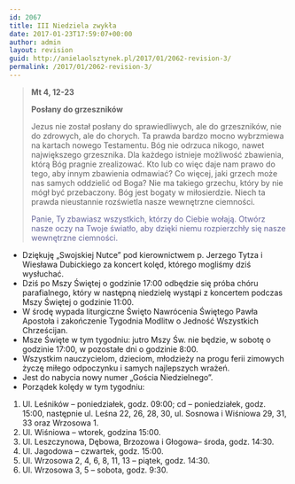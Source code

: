 ```yaml
---
id: 2067
title: III Niedziela zwykła
date: 2017-01-23T17:59:07+00:00
author: admin
layout: revision
guid: http://anielaolsztynek.pl/2017/01/2062-revision-3/
permalink: /2017/01/2062-revision-3/
---
```

> **Mt 4, 12-23**
> 
> **Posłany do grzeszników**
> 
> Jezus nie został posłany do sprawiedliwych, ale do grzeszników, nie do zdrowych, ale do chorych. Ta prawda bardzo mocno wybrzmiewa na kartach nowego Testamentu. Bóg nie odrzuca nikogo, nawet największego grzesznika. Dla każdego istnieje możliwość zbawienia, którą Bóg pragnie zrealizować. Kto lub co więc daje nam prawo do tego, aby innym zbawienia odmawiać? Co więcej, jaki grzech może nas samych oddzielić od Boga? Nie ma takiego grzechu, który by nie mógł być przebaczony. Bóg jest bogaty w miłosierdzie. Niech ta prawda nieustannie rozświetla nasze wewnętrzne ciemności.
> 
> <span style="color: #666699;">Panie, Ty zbawiasz wszystkich, którzy do Ciebie wołają. Otwórz nasze oczy na Twoje światło, aby dzięki niemu rozpierzchły się nasze wewnętrzne ciemności.</span>

  * Dziękuję &#8222;Swojskiej Nutce&#8221; pod kierownictwem p. Jerzego Tytza i Wiesława Dubickiego za koncert kolęd, którego mogliśmy dziś wysłuchać.
  * Dziś po Mszy Świętej o godzinie 17:00 odbędzie się próba chóru parafialnego, który w następną niedzielę wystąpi z koncertem podczas Mszy Świętej o godzinie 11:00.
  * W środę wypada liturgiczne Święto Nawrócenia Świętego Pawła Apostoła i zakończenie Tygodnia Modlitw o Jedność Wszystkich Chrześcijan.
  * Msze Święte w tym tygodniu: jutro Mszy Św. nie będzie, w sobotę o godzinie 17:00, w pozostałe dni o godzinie 8:00.
  * Wszystkim nauczycielom, dzieciom, młodzieży na progu ferii zimowych życzę miłego odpoczynku i samych najlepszych wrażeń.
  * Jest do nabycia nowy numer „Gościa Niedzielnego”.
  * Porządek kolędy w tym tygodniu:

  1. Ul. Leśników – poniedziałek, godz. 09:00; cd – poniedziałek, godz. 15:00, następnie ul. Leśna 22, 26, 28, 30, ul. Sosnowa i Wiśniowa 29, 31, 33 oraz Wrzosowa 1.
  2. Ul. Wiśniowa – wtorek, godzina 15:00.
  3. Ul. Leszczynowa, Dębowa, Brzozowa i Głogowa– środa, godz. 14:30.
  4. Ul. Jagodowa – czwartek, godz. 15:00.
  5. Ul. Wrzosowa 2, 4, 6, 8, 11, 13 – piątek, godz. 14:30.
  6. Ul. Wrzosowa 3, 5 – sobota, godz. 9:30.